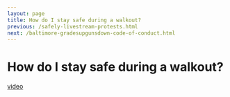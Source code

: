 ```yaml
---
layout: page
title: How do I stay safe during a walkout?
previous: /safely-livestream-protests.html
next: /baltimore-gradesupgunsdown-code-of-conduct.html
---
```


How do I stay safe during a walkout?
================

[video](https://youtu.be/40gaD01W5XE)
